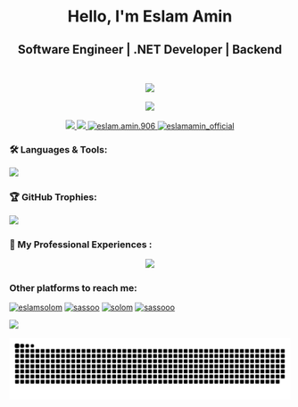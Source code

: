 <h1 align="center">Hello, I'm Eslam Amin</h1>
<h2 align="center">Software Engineer | .NET Developer | Backend</h2><br>


<p align="center">
<a href="#">
<img src="https://readme-typing-svg.herokuapp.com/?lines=Visit%20my%20LinkedIn%20Profile;Follow%20to%20get%20New%20Updates&font=Bold%20Code&center=true&color=58b368&pause=1750&size=23">
</a>
</p>

<p align="center"> <!-- Profile Views -->
<img src="https://komarev.com/ghpvc/?username=00eslam00&color=75e8e7" height="33"/>
</p>

<p align="center"> <!-- Gmail & LinkedIn -->
<a href="mailto:eslamaminmostafa0@gmail.com">
<img src="https://img.icons8.com/?size=100&id=qyRpAggnV0zH&format=png&color=000000" height="60"/>
</a>
<a href="https://linkedin.com/in/eslam-amin-34648a240" target="blank">
<img src="https://raw.githubusercontent.com/rahuldkjain/github-profile-readme-generator/master/src/images/icons/Social/linked-in-alt.svg" height="60"/>
</a>
    
<a href="https://fb.com/eslam.amin.906" target="blank">
<img src="https://raw.githubusercontent.com/rahuldkjain/github-profile-readme-generator/master/src/images/icons/Social/facebook.svg" alt="eslam.amin.906" height="60" />
</a>
    
<a href="https://instagram.com/eslamamin_official" target="blank">
<img src="https://raw.githubusercontent.com/rahuldkjain/github-profile-readme-generator/master/src/images/icons/Social/instagram.svg" alt="eslamamin_official" height="60" />
</a>
</p>

<h3 align="left">🛠️ Languages & Tools:</h3>
<p align="left">
<img height="75" src="https://go-skill-icons.vercel.app/api/icons?i=cpp,cs,dotnet,sqlserver,mongodb,redis,postman,html,css,js,docker,python,linux,git,github"/>
</p>

<h3 align="left">🏆 GitHub Trophies:</h3>
<p align="left">
<img src="https://github-profile-trophy.vercel.app/?username=00eslam00&theme=onestar&row=1&column=7"/>
</p>


<h3 align="left">📄 My Professional Experiences :</h3>
<p align="center">
<a href="https://drive.google.com/file/d/1b26_5bESrRyaUg4NL6IUHEk4o645UNMs/view?usp=drive_link" target="blank">
<img src="https://img.icons8.com/?size=100&id=wuXCDaLZ8FC4&format=png&color=FFFFFF" height="60"/>
</a>
</p>

<h3 align="left">Other platforms to reach me:</h3>
<p align="center">

<a href="https://kaggle.com/eslamsolom" target="blank"><img src="https://raw.githubusercontent.com/rahuldkjain/github-profile-readme-generator/master/src/images/icons/Social/kaggle.svg" alt="eslamsolom" height="60"/></a>
<a href="https://www.codechef.com/users/sassoo" target="blank"><img  src="https://cdn.jsdelivr.net/npm/simple-icons@3.1.0/icons/codechef.svg" alt="sassoo" height="60" /></a>
<a href="https://codeforces.com/profile/solom" target="blank"><img  src="https://raw.githubusercontent.com/rahuldkjain/github-profile-readme-generator/master/src/images/icons/Social/codeforces.svg" alt="solom" height="60" /></a>
<a href="https://www.leetcode.com/sassooo" target="blank"><img src="https://raw.githubusercontent.com/rahuldkjain/github-profile-readme-generator/master/src/images/icons/Social/leet-code.svg" alt="sassooo" height="60" /></a>

</p>


<p align="left"> <!-- Languages -->
<img src="https://github-readme-stats.vercel.app/api/top-langs?username=00eslam00&layout=compact&langs_count=8&theme=codeSTACKr"/>
</p>

<p align="center"> <!-- Snake -->
    <img src="https://raw.githubusercontent.com/platane/snk/output/github-contribution-grid-snake-dark.svg">
</p>
